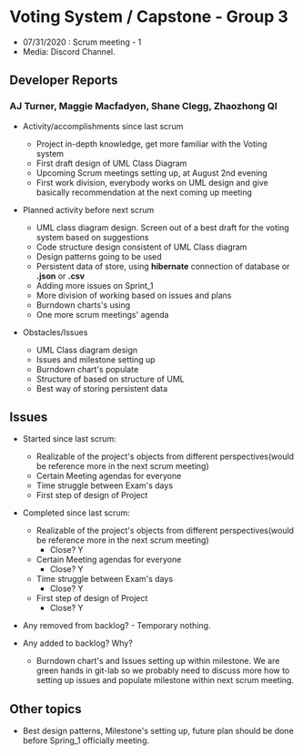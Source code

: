 #   Voting System / Capstone - Group 3

- 07/31/2020 : Scrum meeting - 1
- Media: Discord Channel.

##  Developer Reports

###  AJ Turner, Maggie Macfadyen, Shane Clegg,  Zhaozhong QI

-   Activity/accomplishments since last scrum
    -   Project in-depth knowledge, get more familiar with the Voting system
    -   First draft design of UML Class Diagram
    -   Upcoming Scrum meetings setting up, at August 2nd evening
    -   First work division, everybody works on UML design and give basically recommendation at the next coming up meeting

-   Planned activity before next scrum
    -   UML class diagram design. Screen out of a best draft for the voting system based on suggestions
    -   Code structure design consistent of UML Class diagram
    -   Design patterns going to be used
    -   Persistent data of store, using **hibernate** connection of database or **.json** or **.csv**
    -   Adding more issues on Sprint_1
    -   More division of working based on issues and plans
    -   Burndown charts's using
    -   One more scrum meetings' agenda

-   Obstacles/Issues
    -   UML Class diagram design
    -   Issues and milestone setting up
    -   Burndown chart's populate
    -   Structure of based on structure of UML
    -   Best way of storing persistent data

##  Issues

-   Started since last scrum:
    -   Realizable of the project's objects from different perspectives(would be reference more in the next scrum meeting)
    -   Certain Meeting agendas for everyone
    -   Time struggle between Exam's days
    -   First step of design of Project

-   Completed since last scrum:
    -   Realizable of the project's objects from different perspectives(would be reference more in the next scrum meeting)
        -   Close? Y
    -   Certain Meeting agendas for everyone
        -   Close? Y
    -   Time struggle between Exam's days
        -   Close? Y
    -   First step of design of Project
        -   Close? Y
-   Any removed from backlog?
        - Temporary nothing.
-   Any added to backlog? Why?
    -  Burndown chart's and Issues setting up within milestone. We are green hands in git-lab so we probably need to discuss more how to setting up issues and populate milestone within next scrum meeting.

##  Other topics

-   Best design patterns, Milestone's setting up, future plan should be done before Spring_1 officially meeting.
